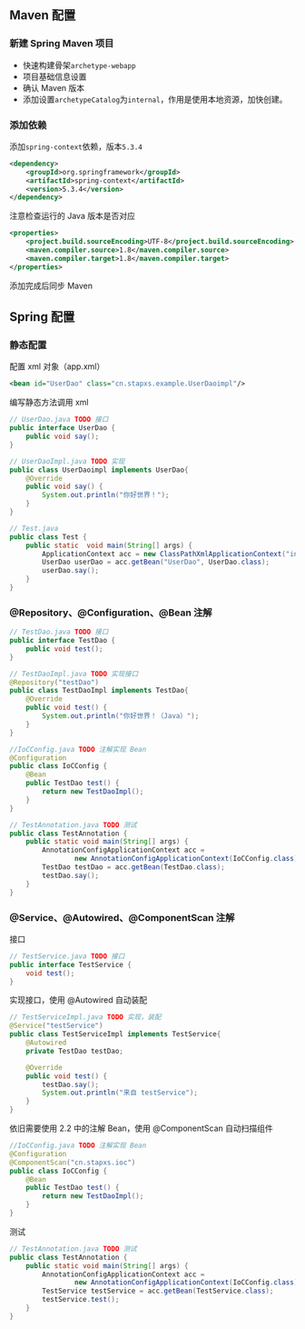 ## Maven 配置

### 新建 Spring Maven 项目

- 快速构建骨架`archetype-webapp`
- 项目基础信息设置
- 确认 Maven 版本
- 添加设置`archetypeCatalog`为`internal`，作用是使用本地资源，加快创建。

### 添加依赖

添加`spring-context`依赖，版本`5.3.4`

~~~xml
<dependency>
	<groupId>org.springframework</groupId>
	<artifactId>spring-context</artifactId>
	<version>5.3.4</version>
</dependency>
~~~

注意检查运行的 Java 版本是否对应

~~~xml
<properties>
	<project.build.sourceEncoding>UTF-8</project.build.sourceEncoding>
	<maven.compiler.source>1.8</maven.compiler.source>
	<maven.compiler.target>1.8</maven.compiler.target>
</properties>
~~~

添加完成后同步 Maven

## Spring 配置

### 静态配置

配置 xml 对象（app.xml）

~~~xml
<bean id="UserDao" class="cn.stapxs.example.UserDaoimpl"/>
~~~

编写静态方法调用 xml

~~~java
// UserDao.java TODO 接口
public interface UserDao {
    public void say();
}

// UserDaoImpl.java TODO 实现
public class UserDaoimpl implements UserDao{
    @Override
    public void say() {
        System.out.println("你好世界！");
    }
}

// Test.java
public class Test {
    public static  void main(String[] args) {
        ApplicationContext acc = new ClassPathXmlApplicationContext("index.xml");
        UserDao userDao = acc.getBean("UserDao", UserDao.class);
        userDao.say();
    }
}
~~~

### @Repository、@Configuration、@Bean 注解

~~~java
// TestDao.java TODO 接口
public interface TestDao {
    public void test();
}

// TestDaoImpl.java TODO 实现接口
@Repository("testDao")
public class TestDaoImpl implements TestDao{
    @Override
    public void test() {
        System.out.println("你好世界！（Java）");
    }
}

//IoCConfig.java TODO 注解实现 Bean 
@Configuration
public class IoCConfig {
    @Bean
    public TestDao test() {
        return new TestDaoImpl();
    }
}

// TestAnnotation.java TODO 测试
public class TestAnnotation {
    public static void main(String[] args) {
        AnnotationConfigApplicationContext acc =
                new AnnotationConfigApplicationContext(IoCConfig.class);
        TestDao testDao = acc.getBean(TestDao.class);
        testDao.say();
    }
}
~~~

### @Service、@Autowired、@ComponentScan 注解

接口

~~~java
// TestService.java TODO 接口
public interface TestService {
    void test();
}
~~~

实现接口，使用 @Autowired 自动装配

~~~java
// TestServiceImpl.java TODO 实现，装配
@Service("testService")
public class TestServiceImpl implements TestService{
    @Autowired
    private TestDao testDao;

    @Override
    public void test() {
        testDao.say();
        System.out.println("来自 testService");
    }
}
~~~

依旧需要使用 2.2 中的注解 Bean，使用 @ComponentScan 自动扫描组件

~~~java
//IoCConfig.java TODO 注解实现 Bean 
@Configuration
@ComponentScan("cn.stapxs.ioc")
public class IoCConfig {
    @Bean
    public TestDao test() {
        return new TestDaoImpl();
    }
}
~~~

测试

~~~java
// TestAnnotation.java TODO 测试
public class TestAnnotation {
    public static void main(String[] args) {
        AnnotationConfigApplicationContext acc =
                new AnnotationConfigApplicationContext(IoCConfig.class);
        TestService testService = acc.getBean(TestService.class);
        testService.test();
    }
}
~~~




